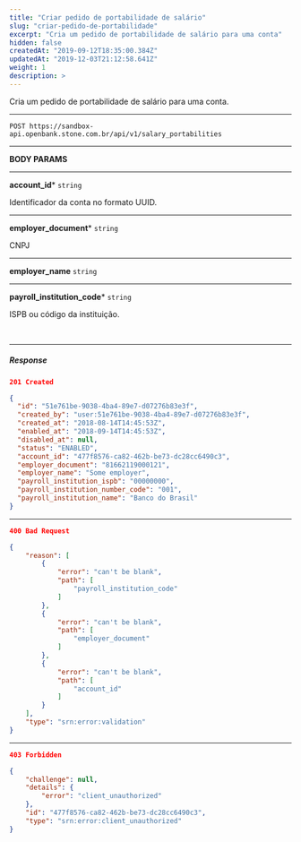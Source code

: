 ```yaml
---
title: "Criar pedido de portabilidade de salário"
slug: "criar-pedido-de-portabilidade"
excerpt: "Cria um pedido de portabilidade de salário para uma conta"
hidden: false
createdAt: "2019-09-12T18:35:00.384Z"
updatedAt: "2019-12-03T21:12:58.641Z"
weight: 1
description: >
---
```


 Cria um pedido de portabilidade de salário para uma conta.

---


```http 
POST https://sandbox-api.openbank.stone.com.br/api/v1/salary_portabilities
```
---

**BODY PARAMS**

---

**account_id***  `string` 

Identificador da conta no formato UUID.


---

**employer_document***  `string` 

CNPJ


---

**employer_name**  `string` 


---

**payroll_institution_code***  `string` 

ISPB ou código da instituição.


<br>

---

##### **Response**

```JSON
201 Created 
```

```JSON
{
  "id": "51e761be-9038-4ba4-89e7-d07276b83e3f",
  "created_by": "user:51e761be-9038-4ba4-89e7-d07276b83e3f",
  "created_at": "2018-08-14T14:45:53Z",
  "enabled_at": "2018-09-14T14:45:53Z",
  "disabled_at": null,
  "status": "ENABLED",
  "account_id": "477f8576-ca82-462b-be73-dc28cc6490c3",
  "employer_document": "81662119000121",
  "employer_name": "Some employer",
  "payroll_institution_ispb": "00000000",
  "payroll_institution_number_code": "001",
  "payroll_institution_name": "Banco do Brasil"
}
```

---

```JSON
400 Bad Request 
```

```JSON
{
    "reason": [
        {
            "error": "can't be blank",
            "path": [
                "payroll_institution_code"
            ]
        },
        {
            "error": "can't be blank",
            "path": [
                "employer_document"
            ]
        },
        {
            "error": "can't be blank",
            "path": [
                "account_id"
            ]
        }
    ],
    "type": "srn:error:validation"
}
```

---


```JSON
403 Forbidden 
```

```JSON
{
    "challenge": null,
    "details": {
        "error": "client_unauthorized"
    },
    "id": "477f8576-ca82-462b-be73-dc28cc6490c3",
    "type": "srn:error:client_unauthorized"
}
```